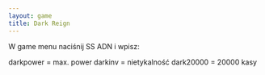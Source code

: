 ```yaml
---
layout: game
title: Dark Reign
---
```


W game menu naciśnij SS ADN i wpisz:

darkpower 	= max. power
darkinv 		= nietykalność
dark20000 	= 20000 kasy
